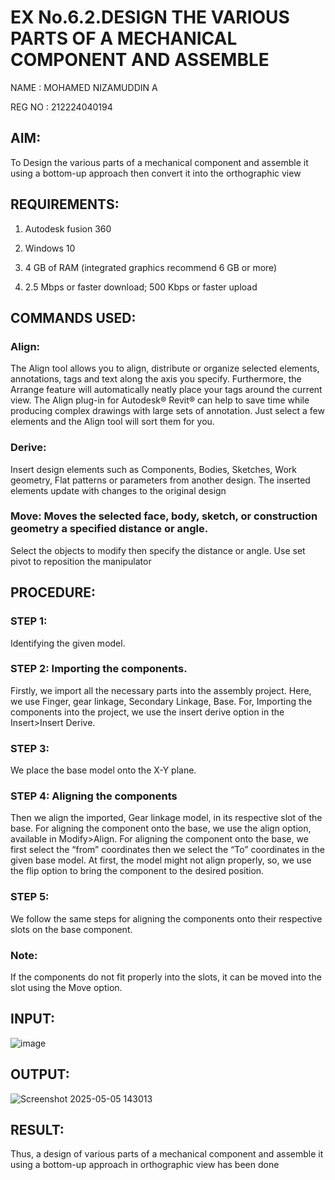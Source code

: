 # EX No.6.2.DESIGN THE VARIOUS PARTS OF A MECHANICAL COMPONENT AND ASSEMBLE

NAME : MOHAMED NIZAMUDDIN A

REG NO : 212224040194

## AIM: 

To Design the various parts of a mechanical component and assemble it using a bottom-up approach then convert it into the orthographic view


## REQUIREMENTS: 

1. Autodesk fusion 360

2. Windows 10

3. 4 GB of RAM (integrated graphics recommend 6 GB or more)

4. 2.5 Mbps or faster download; 500 Kbps or faster upload 

## COMMANDS USED:

### Align: 
The Align tool allows you to align, distribute or organize selected elements, annotations, tags and text along the axis you specify. Furthermore, the Arrange feature will automatically neatly place your tags around the current view.
The Align plug-in for Autodesk® Revit® can help to save time while producing complex drawings with large sets of annotation.
Just select a few elements and the Align tool will sort them for you.

### Derive:
Insert design elements such as Components, Bodies, Sketches, Work geometry, Flat patterns or parameters from another design.
The inserted elements update with changes to the original design

### Move: Moves the selected face, body, sketch, or construction geometry a specified distance or angle.
Select the objects to modify then specify the distance or angle. Use set pivot to reposition the manipulator

## PROCEDURE:

### STEP 1: 
 Identifying the given model.

### STEP 2: Importing the components.
Firstly, we import all the necessary parts into the assembly project. Here, we use Finger, gear linkage, Secondary Linkage, Base. For, Importing the components into the project, we use the insert derive option in the Insert>Insert Derive.

### STEP 3: 
We place the base model onto the X-Y plane.

### STEP 4: Aligning the components
Then we align the imported, Gear linkage model, in its respective slot of the base.
For aligning the component onto the base, we use the align option, available in Modify>Align.
For aligning the component onto the base, we first select the “from” coordinates then we select the “To” coordinates in the given base model. At first, the model might not align properly, so, we use the flip option to bring the component to the desired position.

### STEP 5: 
We follow the same steps for aligning the components onto their respective      slots on the base component.

### Note: 
If the components do not fit properly into the slots, it can be moved into the slot using the Move option.

## INPUT: 
![image](https://user-images.githubusercontent.com/113594316/199641859-1ebade5e-7bb4-4047-aa4b-89ae1d934ba0.png)

## OUTPUT:


![Screenshot 2025-05-05 143013](https://github.com/user-attachments/assets/5c293816-ba4e-4307-ba51-65afa6ce38e5)


## RESULT:
Thus, a design of various parts of a mechanical component and assemble it using a bottom-up approach in orthographic view has been done
